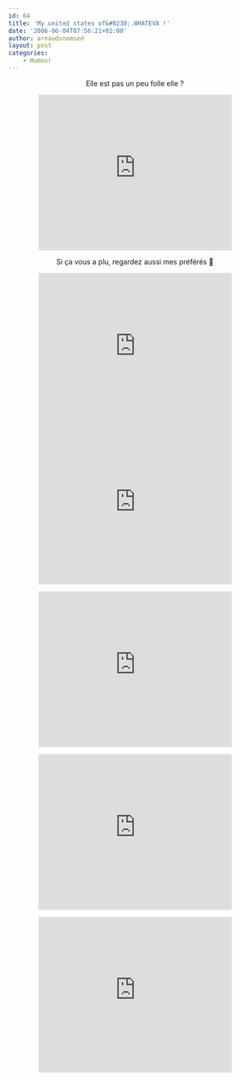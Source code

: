 ```yaml
---
id: 64
title: 'My united states of&#8230;.WHATEVA !'
date: '2006-06-04T07:56:21+02:00'
author: arnaudsnomsed
layout: post
categories:
    - Humour
---
```


<center>Elle est pas un peu folle elle ?  
   
<embed allowscriptaccess="never" height="310" src="http://www.youtube.com/v/SLbFDMplZDs" type="application/x-shockwave-flash" width="385"></embed>  
   
Si ça vous a plu, regardez aussi mes préférés 🙂  
</center>  
  
<center>  
   
<embed allowscriptaccess="never" height="310" src="http://www.youtube.com/v/M1NEp5xUnls" type="application/x-shockwave-flash" width="385"></embed><embed allowscriptaccess="never" height="310" src="http://www.youtube.com/v/bWlPSLUT-6U" type="application/x-shockwave-flash" width="385"></embed>

<embed allowscriptaccess="never" height="310" src="http://www.youtube.com/v/8xb2CUObhzY" type="application/x-shockwave-flash" width="385"></embed>

<embed allowscriptaccess="never" height="310" src="http://www.youtube.com/v/BhoJvfX9Emo" type="application/x-shockwave-flash" width="385"></embed>

<embed allowscriptaccess="never" height="310" src="http://www.youtube.com/v/ToZQ4qbKJGs" type="application/x-shockwave-flash" width="385"></embed>

</center>
